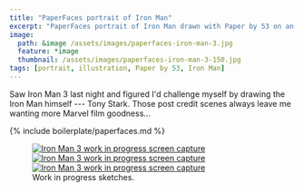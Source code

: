```yaml
---
title: "PaperFaces portrait of Iron Man"
excerpt: "PaperFaces portrait of Iron Man drawn with Paper by 53 on an iPad."
image: 
  path: &image /assets/images/paperfaces-iron-man-3.jpg 
  feature: *image
  thumbnail: /assets/images/paperfaces-iron-man-3-150.jpg
tags: [portrait, illustration, Paper by 53, Iron Man]
---
```


Saw Iron Man 3 last night and figured I'd challenge myself by drawing the Iron Man himself --- Tony Stark. Those post credit scenes always leave me wanting more Marvel film goodness…

{% include boilerplate/paperfaces.md %}

<figure class="third">
	<a href="{{ site.url }}/assets/images/paperfaces-iron-man-3-wip-1-lg.jpg" title="Background complete. Outlining the figure in pencil."><img src="{{ site.url }}/assets/images/paperfaces-iron-man-3-wip-1-230.jpg" alt="Iron Man 3 work in progress screen capture" /></a>
	<a href="{{ site.url }}/assets/images/paperfaces-iron-man-3-wip-2-lg.jpg" title="Blocking out shapes with the fountain pen."><img src="{{ site.url }}/assets/images/paperfaces-iron-man-3-wip-2-230.jpg" alt="Iron Man 3 work in progress screen capture" /></a>
	<a href="{{ site.url }}/assets/images/paperfaces-iron-man-3-wip-3-lg.jpg" title="Filling in shapes with the marker."><img src="{{ site.url }}/assets/images/paperfaces-iron-man-3-wip-3-230.jpg" alt="Iron Man 3 work in progress screen capture" /></a>
	<figcaption>Work in progress sketches.</figcaption>
</figure>

